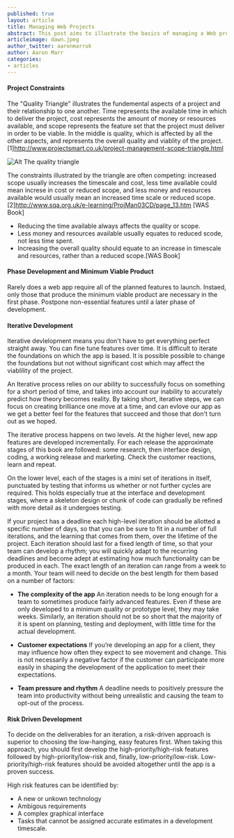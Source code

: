 ```yaml
---
published: true
layout: article
title: Managing Web Projects
abstract: This post aims to illustrate the basics of managing a Web project. While there may be different approaches, depending on the size of the team or company culture, this post will aim to set out the basic principles of runnning a successful Web project.   
articleimage: dawn.jpeg
author_twitter: aaronmarruk
author: Aaron Marr
categories:
- articles
---
```


#### Project Constraints

The "Quality Triangle" illustrates the fundemental aspects of a project and their relationship to one another. Time represents the available time in which to deliver the project, cost represents the amount of money or resources available, and scope represents the feature set that the project must deliver in order to be viable. In the middle is quality, which is affected by all the other aspects, and represents the overall quality and  viablity of the project. [1]http://www.projectsmart.co.uk/project-management-scope-triangle.html

![Alt The quality triangle](/blog/img/quality-triangle.jpg)

The constraints illustrated by the triangle are often competing: increased scope usually increases the timescale and cost, less time available could mean increse in cost or reduced scope, and less money and resources available would usually mean an increased time scale or reduced scope. [2]http://www.sqa.org.uk/e-learning/ProjMan03CD/page_13.htm [WAS Book]

* Reducing the time available always affects the quality or scope. 
* Less money and resources available usually equates to reduced scode, not less time spent. 
* Increasing the overall quality should equate to an increase in timescale and resources, rather than a reduced scope.[WAS Book]

#### Phase Development and Minimum Viable Product

Rarely does a web app require all of the planned features to launch. Instaed, only those that produce the minimum viable product are necessary in the first phase. Postpone non-essential features until a later phase of development.

#### Iterative Development

Iterative devlelopment means you don't have to get everything perfect straight away. You can fine tune features over time. It is difficult to iterate the foundations on which the app is based. It is possible possible to change the foundations but not without significant cost which may affect the viablility of the project.

An Iterative process relies on our ability to successfully focus on something for a short period of time, and takes into account our inability to accurately predict how theory becomes reality. By taking short, iterative steps, we can focus on creating brilliance one move at a time, and can evlove our app as we get a better feel for the features that succeed and those that don't turn out as we hoped.

The iterative process happens on two levels. At the higher level, new app features are developed incrementally. For each release the approximate stages of this book are followed: some research, then interface design, coding, a working release and marketing. Check the customer reactions, learn and repeat.

On the lower level, each of the stages is a mini set of iterations in itself, punctuated by testing that informs us whether or not further cycles are required. This holds especially true at the interface and development stages, where a skeleton design or chunk of code can gradually be refined with more detail as it undergoes testing.

If your project has a deadline each high-level iteration should be allotted a specific number of days, so that you can be sure to fit in a number of full iterations, and the learning that comes from them, over the lifetime of the project.
Each iteration should last for a fixed length of time, so that your team can develop a rhythm; you will quickly adapt to the recurring deadlines and become adept at estimating how much functionality can be produced in each.
The exact length of an iteration can range from a week to a month. Your team will need to decide on the best length for them based on a number of factors:

* **The complexity of the app**
An iteration needs to be long enough for a team to sometimes produce fairly advanced features. Even if these are only developed to a minimum quality or prototype level, they may take weeks. Similarly, an iteration should not be so short that the majority of it is spent on planning, testing and deployment, with little time for the actual development.

* **Customer expectations**
If you’re developing an app for a client, they may influence
how often they expect to see movement and change. This is not necessarily a negative factor if the customer can participate more easily in shaping the development of the application to meet their expectations.

* **Team pressure and rhythm**
A deadline needs to positively pressure the team into productivity without being unrealistic and causing the team to opt-out of
the process.

#### Risk Driven Development

To decide on the deliverables for an iteration, a risk-driven approach is superior to choosing the low-hanging, easy features first. When taking this approach, you should first develop the high-priority/high-risk features followed by high-priority/low-risk and, finally, low-priority/low-risk. Low-priority/high-risk features should be avoided altogether until the app is a proven success.

High risk features can be identified by:
* A new or unkown technology
* Ambigous requirements
* A complex graphical interface
* Tasks that cannot be assigned accurate estimates in a development timescale.